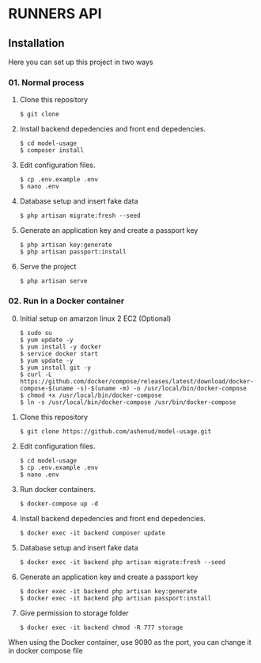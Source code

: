 # RUNNERS API


## Installation

Here you can set up this project in two ways

### 01. Normal process

1. Clone this repository
    ```
    $ git clone 
    ```
2. Install backend depedencies and front end depedencies.
    ```
    $ cd model-usage
    $ composer install
    ```
3. Edit configuration files.
    ```
    $ cp .env.example .env
    $ nano .env
    ```
4. Database setup and insert fake data
    ```
    $ php artisan migrate:fresh --seed
    ```
5. Generate an application key and create a passport key
    ```
    $ php artisan key:generate
    $ php artisan passport:install
    ```
6. Serve the project
    ```
    $ php artisan serve
    ```

###  02. Run in a Docker container

0. Initial setup on amarzon linux 2 EC2 (Optional)
    ```
    $ sudo su
    $ yum update -y
    $ yum install -y docker
    $ service docker start
    $ yum update -y
    $ yum install git -y
    $ curl -L https://github.com/docker/compose/releases/latest/download/docker-compose-$(uname -s)-$(uname -m) -o /usr/local/bin/docker-compose
    $ chmod +x /usr/local/bin/docker-compose
    $ ln -s /usr/local/bin/docker-compose /usr/bin/docker-compose
    ```

1. Clone this repository
    ```
    $ git clone https://github.com/ashenud/model-usage.git
    ```
2. Edit configuration files.
    ```
    $ cd model-usage
    $ cp .env.example .env
    $ nano .env
    ```
3. Run docker containers.
    ```
    $ docker-compose up -d
    ```
4. Install backend depedencies and front end depedencies.
    ```
    $ docker exec -it backend composer update
    ```
5. Database setup and insert fake data
    ```
    $ docker exec -it backend php artisan migrate:fresh --seed
    ```
6. Generate an application key and create a passport key
    ```
    $ docker exec -it backend php artisan key:generate
    $ docker exec -it backend php artisan passport:install
    ```
7. Give permission to storage folder
    ```
    $ docker exec -it backend chmod -R 777 storage
    ```


When using the Docker container, use 9090 as the port, you can change it in docker compose file


